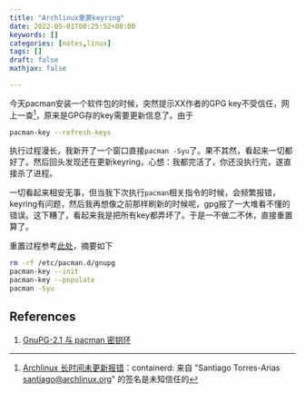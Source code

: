 ```yaml
---
title: "Archlinux重置keyring"
date: 2022-05-01T00:25:52+08:00
keywords: []
categories: [notes,linux]
tags: []
draft: false
mathjax: false

---
```


今天pacman安装一个软件包的时候，突然提示XX作者的GPG key不受信任，网上一查[^a]，原来是GPG存的key需要更新信息了。由于
```bash
pacman-key --refresh-keys
```
执行过程漫长，我新开了一个窗口直接`pacman -Syu`了。果不其然，看起来一切都好了。然后回头发现还在更新keyring，心想：我都完活了，你还没执行完，遂直接杀了进程。

<!--more-->

一切看起来相安无事，但当我下次执行`pacman`相关指令的时候，会频繁报错，keyring有问题，然后我再想像之前那样刷新的时候呢，gpg报了一大堆看不懂的错误。这下糟了，看起来我是把所有key都弄坏了。于是一不做二不休，直接重置算了。

重置过程参考[此处][2]，摘要如下
```bash
rm -rf /etc/pacman.d/gnupg
pacman-key --init
pacman-key --populate
pacman -Syu
```

## References

1. [GnuPG-2.1 与 pacman 密钥环][2]

[^a]: [Archlinux 长时间未更新报错][1]：containerd: 来自 "Santiago Torres-Arias <santiago@archlinux.org>" 的签名是未知信任的

[1]:https://www.jianshu.com/p/1db80e403cca
[2]:https://www.archlinuxcn.org/gnupg-2-1-and-the-pacman-keyring/
